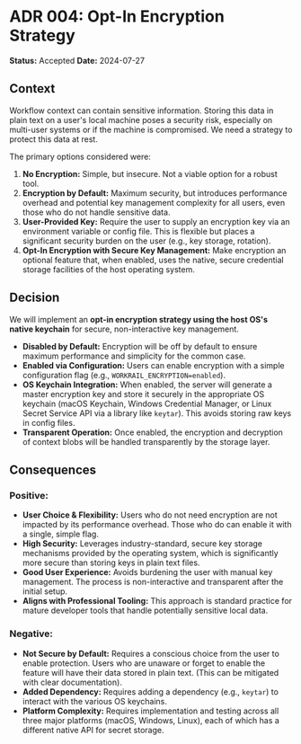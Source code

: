 # ADR 004: Opt-In Encryption Strategy

**Status:** Accepted
**Date:** 2024-07-27

## Context

Workflow context can contain sensitive information. Storing this data in plain text on a user's local machine poses a security risk, especially on multi-user systems or if the machine is compromised. We need a strategy to protect this data at rest.

The primary options considered were:
1.  **No Encryption:** Simple, but insecure. Not a viable option for a robust tool.
2.  **Encryption by Default:** Maximum security, but introduces performance overhead and potential key management complexity for all users, even those who do not handle sensitive data.
3.  **User-Provided Key:** Require the user to supply an encryption key via an environment variable or config file. This is flexible but places a significant security burden on the user (e.g., key storage, rotation).
4.  **Opt-In Encryption with Secure Key Management:** Make encryption an optional feature that, when enabled, uses the native, secure credential storage facilities of the host operating system.

## Decision

We will implement an **opt-in encryption strategy using the host OS's native keychain** for secure, non-interactive key management.

-   **Disabled by Default:** Encryption will be off by default to ensure maximum performance and simplicity for the common case.
-   **Enabled via Configuration:** Users can enable encryption with a simple configuration flag (e.g., `WORKRAIL_ENCRYPTION=enabled`).
-   **OS Keychain Integration:** When enabled, the server will generate a master encryption key and store it securely in the appropriate OS keychain (macOS Keychain, Windows Credential Manager, or Linux Secret Service API via a library like `keytar`). This avoids storing raw keys in config files.
-   **Transparent Operation:** Once enabled, the encryption and decryption of context blobs will be handled transparently by the storage layer.

## Consequences

### Positive:
-   **User Choice & Flexibility:** Users who do not need encryption are not impacted by its performance overhead. Those who do can enable it with a single, simple flag.
-   **High Security:** Leverages industry-standard, secure key storage mechanisms provided by the operating system, which is significantly more secure than storing keys in plain text files.
-   **Good User Experience:** Avoids burdening the user with manual key management. The process is non-interactive and transparent after the initial setup.
-   **Aligns with Professional Tooling:** This approach is standard practice for mature developer tools that handle potentially sensitive local data.

### Negative:
-   **Not Secure by Default:** Requires a conscious choice from the user to enable protection. Users who are unaware or forget to enable the feature will have their data stored in plain text. (This can be mitigated with clear documentation).
-   **Added Dependency:** Requires adding a dependency (e.g., `keytar`) to interact with the various OS keychains.
-   **Platform Complexity:** Requires implementation and testing across all three major platforms (macOS, Windows, Linux), each of which has a different native API for secret storage. 
